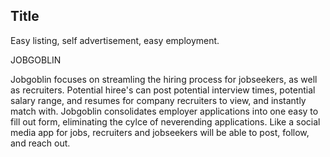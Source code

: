## Title
Easy listing, self advertisement, easy employment.

JOBGOBLIN

Jobgoblin focuses on streamling the hiring process for jobseekers, as well as recruiters. Potential hiree's can post potential interview times, potential salary range, and resumes for company recruiters to view, and instantly match with. Jobgoblin consolidates employer applications into one easy to fill out form, eliminating the cylce of neverending applications. Like a social media app for jobs, recruiters and jobseekers will be able to post, follow, and reach out.
